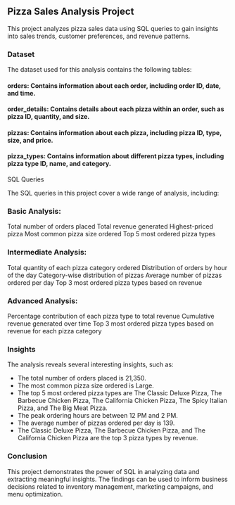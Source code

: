 ## Pizza Sales Analysis Project
This project analyzes pizza sales data using SQL queries to gain insights into sales trends, customer preferences, and revenue patterns.

### Dataset

The dataset used for this analysis contains the following tables:

#### orders: Contains information about each order, including order ID, date, and time.
#### order_details: Contains details about each pizza within an order, such as pizza ID, quantity, and size.
#### pizzas: Contains information about each pizza, including pizza ID, type, size, and price.
#### pizza_types: Contains information about different pizza types, including pizza type ID, name, and category.
SQL Queries

The SQL queries in this project cover a wide range of analysis, including:

### Basic Analysis:
Total number of orders placed
Total revenue generated
Highest-priced pizza
Most common pizza size ordered
Top 5 most ordered pizza types

### Intermediate Analysis:
Total quantity of each pizza category ordered
Distribution of orders by hour of the day
Category-wise distribution of pizzas
Average number of pizzas ordered per day
Top 3 most ordered pizza types based on revenue

### Advanced Analysis:
Percentage contribution of each pizza type to total revenue
Cumulative revenue generated over time
Top 3 most ordered pizza types based on revenue for each pizza category   
  
### Insights

The analysis reveals several interesting insights, such as:

- The total number of orders placed is 21,350.
- The most common pizza size ordered is Large.
- The top 5 most ordered pizza types are The Classic Deluxe Pizza, The Barbecue Chicken Pizza, The California Chicken Pizza, The Spicy Italian Pizza, and The Big Meat Pizza.
- The peak ordering hours are between 12 PM and 2 PM.
- The average number of pizzas ordered per day is 139.
- The Classic Deluxe Pizza, The Barbecue Chicken Pizza, and The California Chicken Pizza are the top 3 pizza types by revenue.

### Conclusion

This project demonstrates the power of SQL in analyzing data and extracting meaningful insights. The findings can be used to inform business decisions related to inventory management, marketing campaigns, and menu optimization.
